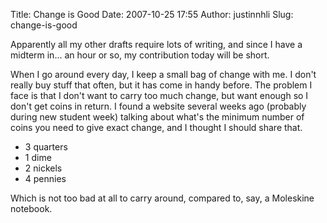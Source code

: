 Title: Change is Good
Date: 2007-10-25 17:55
Author: justinnhli
Slug: change-is-good

Apparently all my other drafts require lots of writing, and since I have
a midterm in... an hour or so, my contribution today will be short.

When I go around every day, I keep a small bag of change with me. I
don't really buy stuff that often, but it has come in handy before. The
problem I face is that I don't want to carry too much change, but want
enough so I don't get coins in return. I found a website several weeks
ago (probably during new student week) talking about what's the minimum
number of coins you need to give exact change, and I thought I should
share that.

-   3 quarters
-   1 dime
-   2 nickels
-   4 pennies

Which is not too bad at all to carry around, compared to, say, a
Moleskine notebook.

